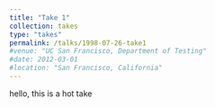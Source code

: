 ```yaml
---
title: "Take 1"
collection: takes
type: "takes"
permalink: /talks/1998-07-26-take1
#venue: "UC San Francisco, Department of Testing"
#date: 2012-03-01
#location: "San Francisco, California"
---
```

hello, this is a hot take